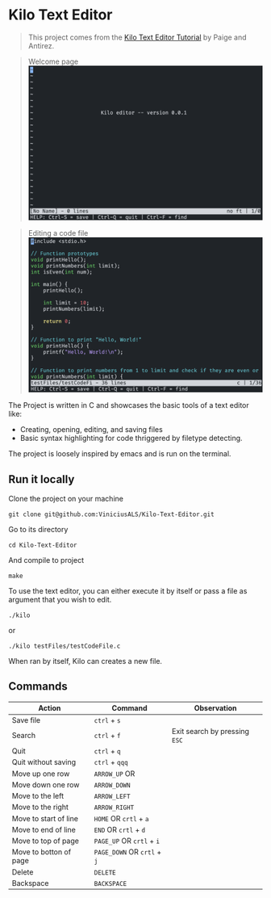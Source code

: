 # Kilo Text Editor

> This project comes from the [Kilo Text Editor Tutorial](https://viewsourcecode.org/snaptoken/kilo/index.html) by Paige and Antirez.

> Welcome page
> ![Kilo Editor Welcome Page](.github/pictures/kilo_editor_standalone.png)

> Editing a code file
> ![Kilo Editor file](.github/pictures/kilo_editor_file.png)

The Project is written in C and showcases the basic tools of a text editor like:

* Creating, opening, editing, and saving files
* Basic syntax highlighting for code thriggered by filetype detecting.

The project is loosely inspired by emacs and is run on the terminal.

## Run it locally

Clone the project on your machine

```prompt
git clone git@github.com:ViniciusALS/Kilo-Text-Editor.git
```

Go to its directory

```prompt
cd Kilo-Text-Editor
```

And compile to project

```prompt
make
```

To use the text editor, you can either execute it by itself or pass a file as argument that you wish to edit.

```prompt
./kilo
```

or

```prompt
./kilo testFiles/testCodeFile.c
```

When ran by itself, Kilo can creates a new file.

## Commands

| Action                 | Command                     | Observation                   |
| ---------------------- | --------------------------- | ----------------------------- |
| Save file              | `ctrl` + `s`                |                               |
| Search                 | `ctrl` + `f`                | Exit search by pressing `ESC` |
| Quit                   | `ctrl` + `q`                |                               |
| Quit without saving    | `ctrl` + `qqq`              |                               |
| Move up one row        | `ARROW_UP` OR               |                               |
| Move down one row      | `ARROW_DOWN`                |                               |
| Move to the left       | `ARROW_LEFT`                |                               |
| Move to the right      | `ARROW_RIGHT`               |                               |
| Move to start of line  | `HOME` OR `crtl` + `a`      |                               |
| Move to end of line    | `END` OR `crtl` + `d`       |                               |
| Move to top of page    | `PAGE_UP` OR `crtl` + `i`   |                               |
| Move to botton of page | `PAGE_DOWN` OR `crtl` + `j` |                               |
| Delete                 | `DELETE`                    |                               |
| Backspace              | `BACKSPACE`                 |                               |
